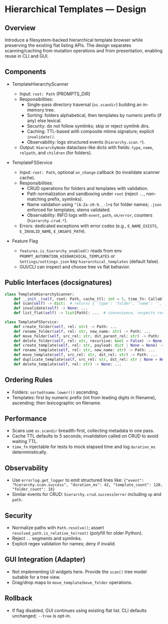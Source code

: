 # Hierarchical Templates — Design

## Overview
Introduce a filesystem-backed hierarchical template browser while preserving the existing flat listing APIs. The design separates scanning/caching from mutation operations and from presentation, enabling reuse in CLI and GUI.

## Components
- TemplateHierarchyScanner
  - Input: `root: Path` (PROMPTS_DIR)
  - Responsibilities:
    - Single-pass directory traversal (`os.scandir`) building an in-memory tree.
    - Sorting: folders alphabetical, then templates by numeric prefix (if any) else lexical.
    - Security: do not follow symlinks; skip or reject symlink dirs.
    - Caching: TTL-based with composite mtime signature; explicit `invalidate()`.
    - Observability: logs structured events (`hierarchy.scan.*`).
  - Output: `HierarchyNode` dataclass-like dicts with fields: `type`, `name`, `relpath`, and `children` (for folders).

- TemplateFSService
  - Input: `root: Path`, optional `on_change` callback (to invalidate scanner cache).
  - Responsibilities:
    - CRUD operations for folders and templates with validation.
    - Path normalization and sandboxing under `root` (reject `..`, non-matching prefix, symlinks).
    - Name validation using `^[A-Za-z0-9._-]+$` for folder names; `.json` enforced for templates; stems validated.
    - Observability: INFO logs with `event`, `path`, `ok/error`, counters (`hierarchy.crud.*`).
  - Errors: dedicated exceptions with error codes (e.g., `E_NAME_EXISTS`, `E_INVALID_NAME`, `E_UNSAFE_PATH`).

- Feature Flag
  - `features.is_hierarchy_enabled()` reads from env `PROMPT_AUTOMATION_HIERARCHICAL_TEMPLATES` or `Settings/settings.json` key `hierarchical_templates` (default false).
  - GUI/CLI can inspect and choose tree vs flat behavior.

## Public Interfaces (docsignatures)

```python
class TemplateHierarchyScanner:
    def __init__(self, root: Path, cache_ttl: int = 5, time_fn: Callable[[], float] | None = None): ...
    def scan(self) -> dict:  # returns { 'type': 'folder', 'name': '', 'relpath': '', 'children': [...] }
    def invalidate(self) -> None: ...
    def list_flat(self) -> list[Path]: ...  # convenience, respects root and skips settings.json

class TemplateFSService:
    def create_folder(self, rel: str) -> Path: ...
    def rename_folder(self, rel: str, new_name: str) -> Path: ...
    def move_folder(self, src_rel: str, dst_parent_rel: str) -> Path: ...
    def delete_folder(self, rel: str, recursive: bool = False) -> None: ...
    def create_template(self, rel: str, payload: dict | None = None) -> Path: ...
    def rename_template(self, rel: str, new_name: str) -> Path: ...
    def move_template(self, src_rel: str, dst_rel: str) -> Path: ...
    def duplicate_template(self, src_rel: str, dst_rel: str | None = None) -> Path: ...
    def delete_template(self, rel: str) -> None: ...
```

## Ordering Rules
- Folders: `sorted(name.lower())` ascending.
- Templates: first by numeric prefix (int from leading digits in filename), ascending; then lexicographic on filename.

## Performance
- Scans use `os.scandir` breadth-first, collecting metadata in one pass.
- Cache TTL defaults to 5 seconds; invalidation called on CRUD to avoid waiting TTL.
- `time_fn` injectable for tests to mock elapsed time and log `duration_ms` deterministically.

## Observability
- Use `errorlog.get_logger` to emit structured lines like:
  `{"event": "hierarchy.scan.success", "duration_ms": 42, "template_count": 120, "folder_count": 18}`
- Similar events for CRUD: `hierarchy.crud.success`/`error` including `op` and `path`.

## Security
- Normalize paths with `Path.resolve()`; assert `resolved_path.is_relative_to(root)` (polyfill for older Python).
- Reject `..` segments and symlinks.
- Explicit regex validation for names; deny if invalid.

## GUI Integration (Adapter)
- Not implementing UI widgets here. Provide the `scan()` tree model suitable for a tree view.
- Drag/drop maps to `move_template`/`move_folder` operations.

## Rollback
- If flag disabled, GUI continues using existing flat list. CLI defaults unchanged; `--tree` is opt-in.

